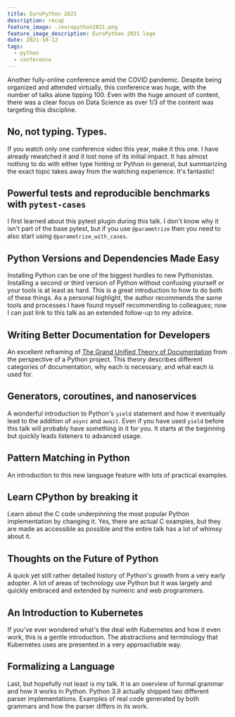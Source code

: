 ```yaml
---
title: EuroPython 2021
description: recap
feature_image: ./europython2021.png
feature_image_description: EuroPython 2021 logo
date: 2021-10-12
tags:
  - python
  - conference
---
```


Another fully-online conference amid the COVID pandemic. Despite being organized and attended virtually, this conference was huge, with the number of talks alone tipping 100. Even with the huge amount of content, there was a clear focus on Data Science as over 1/3 of the content was targeting this discipline.

## No, not typing. Types.

If you watch only one conference video this year, make it this one. I have already rewatched it and it lost none of its initial impact. It has almost nothing to do with either type hinting or Python in general, but summarizing the exact topic takes away from the watching experience. It's fantastic!

## Powerful tests and reproducible benchmarks with `pytest-cases`

I first learned about this pytest plugin during this talk. I don't know why it isn't part of the base pytest, but if you use `@parametrize` then you need to also start using `@parametrize_with_cases`.

## Python Versions and Dependencies Made Easy

Installing Python can be one of the biggest hurdles to new Pythonistas. Installing a second or third version of Python without confusing yourself or your tools is at least as hard. This is a great introduction to how to do both of these things. As a personal highlight, the author recommends the same tools and processes I have found myself recommending to colleagues; now I can just link to this talk as an extended follow-up to my advice.

## Writing Better Documentation for Developers

An excellent reframing of [The Grand Unified Theory of Documentation](https://diataxis.fr/) from the perspective of a Python project. This theory describes different categories of documentation, why each is necessary, and what each is used for.

## Generators, coroutines, and nanoservices

A wonderful introduction to Python's `yield` statement and how it eventually lead to the addition of `async` and `await`. Even if you have used `yield` before this talk will probably have something in it for you. It starts at the beginning but quickly leads listeners to advanced usage.

## Pattern Matching in Python

An introduction to this new language feature with lots of practical examples.

## Learn CPython by breaking it

Learn about the C code underpinning the most popular Python implementation by changing it. Yes, there are actual C examples, but they are made as accessible as possible and the entire talk has a lot of whimsy about it.

## Thoughts on the Future of Python

A quick yet still rather detailed history of Python's growth from a very early adopter. A lot of areas of technology use Python but it was largely and quickly embraced and extended by numeric and web programmers.

## An Introduction to Kubernetes

If you've ever wondered what's the deal with Kubernetes and how it even work, this is a gentle introduction. The abstractions and terminology that Kubernetes uses are presented in a very approachable way.

## Formalizing a Language

Last, but hopefully not least is my talk. It is an overview of formal grammar and how it works in Python. Python 3.9 actually shipped two different parser implementations. Examples of real code generated by both grammars and how the parser differs in its work.
